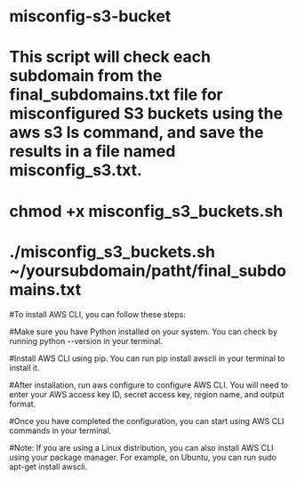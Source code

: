 # misconfig-s3-bucket

# This script will check each subdomain from the final_subdomains.txt file for misconfigured S3 buckets using the aws s3 ls command, and save the results in a file named misconfig_s3.txt.

# chmod +x misconfig_s3_buckets.sh 

# ./misconfig_s3_buckets.sh ~/yoursubdomain/patht/final_subdomains.txt


#To install AWS CLI, you can follow these steps:

#Make sure you have Python installed on your system. You can check by running python --version in your terminal.

#Install AWS CLI using pip. You can run pip install awscli in your terminal to install it.

#After installation, run aws configure to configure AWS CLI. You will need to enter your AWS access key ID, secret access key, region name, and output format.

#Once you have completed the configuration, you can start using AWS CLI commands in your terminal.

#Note: If you are using a Linux distribution, you can also install AWS CLI using your package manager. For example, on Ubuntu, you can run sudo apt-get install awscli.
